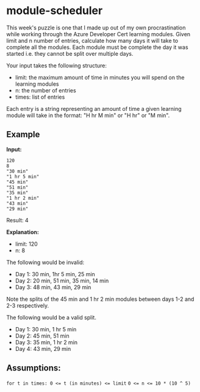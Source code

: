 # module-scheduler

This week's puzzle is one that I made up out of my own procrastination while working through the Azure Developer Cert learning modules. Given limit and n number of entries, calculate how many days it will take to complete all the modules. Each module must be complete the day it was started i.e. they cannot be split over multiple days.
 
Your input takes the following structure:

- limit: the maximum amount of time in minutes you will spend on the learning modules
- n: the number of entries
- times: list of entries

Each entry is a string representing an amount of time a given learning module will take in the format: "H hr M min" or "H hr" or "M min".

## Example 

**Input:**

```
120
8
"30 min"
"1 hr 5 min"
"45 min"
"51 min"
"35 min"
"1 hr 2 min"
"43 min"
"29 min"
```

Result: 4

**Explanation:**

- limit: 120
- n: 8

The following would be invalid:
	
- Day 1: 30 min, 1hr 5 min, 25 min
- Day 2: 20 min, 51 min, 35 min, 14 min
- Day 3: 48 min, 43 min, 29 min

Note the splits of the 45 min and 1 hr 2 min modules between days 1-2 and 2-3 respectively. 

The following would be a valid split. 

- Day 1: 30 min, 1 hr 5 min
- Day 2: 45 min, 51 min
- Day 3: 35 min, 1 hr 2 min
- Day 4: 43 min, 29 min

## Assumptions: 
`for t in times: 0 <= t (in minutes) <= limit`
`0 <= n <= 10 * (10 ^ 5)`
